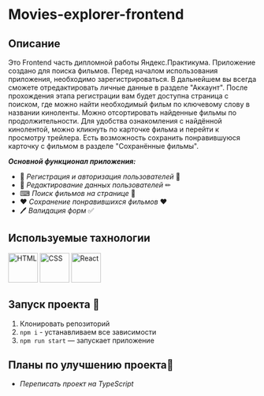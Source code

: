 # Movies-explorer-frontend

## Описание
Это Frontend часть дипломной работы Яндекс.Практикума. Приложение создано для поиска фильмов. Перед началом использования приложения, необходимо зарегистрироваться. В дальнейшем вы всегда сможете отредактировать личные данные в разделе "Аккаунт". После прохождения этапа регистрации вам будет доступна страница с поиском, где можно найти необходимый фильм по ключевому слову в названии киноленты. Можно отсортировать найденные фильмы по продолжительности. Для удобства ознакомления с найдённой кинолентой, можно кликнуть по карточке фильма и перейти к просмотру трейлера. Есть возможность сохранить понравившуюся карточку с фильмом в разделе "Сохранённые фильмы". 

***Основной функционал приложения:***

* 🔐 _Регистрация и авторизация пользователей_ 🔐
* 📝 _Редактирование данных пользователей_ ✏
* ⌨ _Поиск фильмов на странице_ 🔎
* ❤ _Сохранение понравившихся фильмов_ ❤
* 🖊 _Валидация форм_ ✅

## Используемые тахнологии

<div display = 'flex' flex-wrap = 'wrap'>
<img src="https://cdn.jsdelivr.net/gh/devicons/devicon/icons/html5/html5-original-wordmark.svg" alt='HTML' width='60' height='60'/>
<img src="https://cdn.jsdelivr.net/gh/devicons/devicon/icons/css3/css3-original-wordmark.svg" alt='CSS' width='60' height='60'/>
<img src="https://cdn.jsdelivr.net/gh/devicons/devicon/icons/react/react-original-wordmark.svg" alt = 'React' width = '60' height = '60'/>
</div>          

## Запуск проекта 🚀
 1. Клонировать репозиторий
 2. `npm i` - устанавливаем все зависимости  
 3. `npm run start` — запускает приложение

## Планы по улучшению проекта🥇
* _Переписать проект на TypeScript_

